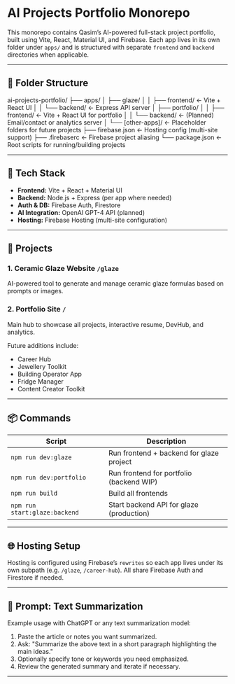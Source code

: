 # AI Projects Portfolio Monorepo

This monorepo contains Qasim’s AI-powered full-stack project portfolio, built using Vite, React, Material UI, and Firebase. Each app lives in its own folder under `apps/` and is structured with separate `frontend` and `backend` directories when applicable.

---

## 📁 Folder Structure

ai-projects-portfolio/
├── apps/
│ ├── glaze/
│ │ ├── frontend/ ← Vite + React UI
│ │ └── backend/ ← Express API server
│ ├── portfolio/
│ │ ├── frontend/ ← Vite + React UI for portfolio
│ │ └── backend/ ← (Planned) Email/contact or analytics server
│ └── [other-apps]/ ← Placeholder folders for future projects
├── firebase.json ← Hosting config (multi-site support)
├── .firebaserc ← Firebase project aliasing
└── package.json ← Root scripts for running/building projects

---

## 🔧 Tech Stack

- **Frontend:** Vite + React + Material UI
- **Backend:** Node.js + Express (per app where needed)
- **Auth & DB:** Firebase Auth, Firestore
- **AI Integration:** OpenAI GPT-4 API (planned)
- **Hosting:** Firebase Hosting (multi-site configuration)

---

## 🚀 Projects

### 1. Ceramic Glaze Website `/glaze`
AI-powered tool to generate and manage ceramic glaze formulas based on prompts or images.

### 2. Portfolio Site `/`
Main hub to showcase all projects, interactive resume, DevHub, and analytics.

Future additions include:
- Career Hub
- Jewellery Toolkit
- Building Operator App
- Fridge Manager
- Content Creator Toolkit

---

## 📦 Commands

| Script | Description |
|--------|-------------|
| `npm run dev:glaze` | Run frontend + backend for glaze project |
| `npm run dev:portfolio` | Run frontend for portfolio (backend WIP) |
| `npm run build` | Build all frontends |
| `npm run start:glaze:backend` | Start backend API for glaze (production) |

---

## 🌐 Hosting Setup

Hosting is configured using Firebase’s `rewrites` so each app lives under its own subpath (e.g. `/glaze`, `/career-hub`). All share Firebase Auth and Firestore if needed.

---

## 📝 Prompt: Text Summarization

Example usage with ChatGPT or any text summarization model:

1. Paste the article or notes you want summarized.
2. Ask: "Summarize the above text in a short paragraph highlighting the main ideas."
3. Optionally specify tone or keywords you need emphasized.
4. Review the generated summary and iterate if necessary.

---